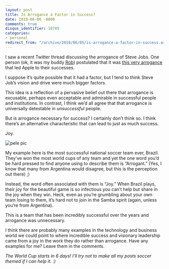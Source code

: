 ```yaml
---
layout: post
title: Is Arrogance a Factor in Success?
date: 2010-06-06 -0800
comments: true
disqus_identifier: 18705
categories:
- personal
redirect_from: "/archive/2010/06/05/is-arrogance-a-factor-in-success.aspx/"
---
```


I saw a recent Twitter thread discussing the arrogance of Steve Jobs.
One person (ok, it was my buddy
[Rob](http://blog.wekeroad.com/ "Rob Conery")) postulated that it was
[this very
arrogance](http://twitter.com/robconery/status/14646872138 "Jobs is arrogant")
that led Apple to their successes.

I suppose it’s quite possible that it had a factor, but I tend to think
Steve Job’s vision and drive were much bigger factors.

This idea is a reflection of a pervasive belief out there that arrogance
is excusable, perhaps even acceptable and admirable in successful people
and institutions. In contrast, I think we’d all agree that that
arrogance is universally detestable in *unsuccessful* people.

But is arrogance necessary for success? I certainly don’t think so. I
think there’s an alternative characteristic that can lead to just as
much success.

Joy.

![pele
pic](http://haacked.com/images/haacked_com/WindowsLiveWriter/IsArroganceaFactorinSuccess_7D49/pele%20pic_3.jpg "pele pic")

My example here is the most successful national soccer team ever,
Brazil. They’ve won the most world cups of any team and yet the one word
you’d be hard pressed to find anyone using to describe them is
“Arrogant.” (Yes, I know that many from Argentina would disagree, but
this is the perception out there) ;)

Instead, the word often associated with them is “Joy.” When Brazil
plays, their joy for the beautiful game is so infectious you can’t help
but share in the joy when they win. Heck, even as you’re grumbling about
your own team losing to them, it’s hard not to join in the Samba spirit
(again, unless you’re from Argentina).

This is a team that has been incredibly successful over the years and
arrogance was unnecessary.

I think there are probably many examples in the technology and business
world we could point to where incredible success and visionary
leadership came from a joy in the work they do rather than arrogance.
Have any examples for me? Leave them in the comments.

*The World Cup starts in 6 days! I’ll try not to make all my posts
soccer themed if I can help it. :)*

